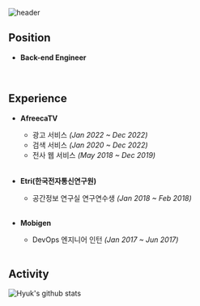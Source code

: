 
![header](https://capsule-render.vercel.app/api?type=rounded&color=gradient&text=Jinhyuk%20Park&height=150&fontSize=100&fontColor=#FFFFFF)

<!-- 
type : wave, egg, shark, slice, rect, soft, rounded, sylinder, waving, transparent
text : %20 띄어쓰기
--> 

## Position
- **Back-end Engineer**

    <br/>
## Experience
- **AfreecaTV** 
    - 광고 서비스 *(Jan 2022 ~ Dec 2022)*
    - 검색 서비스 *(Jan 2020 ~ Dec 2022)*
    - 전사 웹 서비스 *(May 2018 ~ Dec 2019)*
    <br/>
- **Etri(한국전자통신연구원)**
    - 공간정보 연구실 연구연수생 *(Jan 2018 ~ Feb 2018)*
    <br/>
- **Mobigen**
    - DevOps 엔지니어 인턴 *(Jan 2017 ~ Jun 2017)*

    <br/>
## Activity

![Hyuk's github stats](https://github-readme-stats.vercel.app/api?username=JinHyukParkk&show_icons=true&theme=merko)

